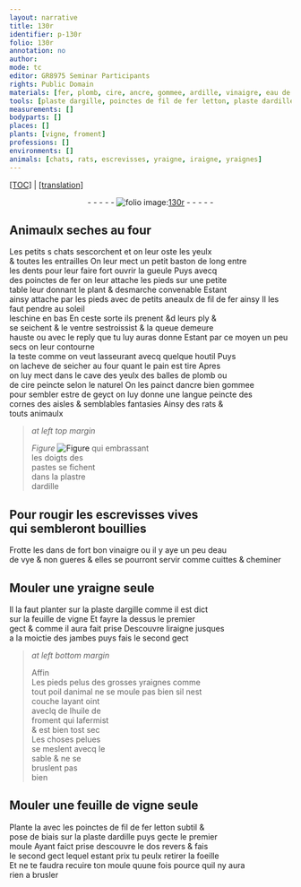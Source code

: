 ```yaml
---
layout: narrative
title: 130r
identifier: p-130r
folio: 130r
annotation: no
author:
mode: tc
editor: GR8975 Seminar Participants
rights: Public Domain
materials: [fer, plomb, cire, ancre, gommee, ardille, vinaigre, eau de vye, argille, huile de froment, fil de fer letton]
tools: [plaste dargille, poinctes de fil de fer letton, plaste dardille, moule]
measurements: []
bodyparts: []
places: []
plants: [vigne, froment]
professions: []
environments: []
animals: [chats, rats, escrevisses, yraigne, iraigne, yraignes]
---
```


<p><a href="{{ site.baseurl }}/diplomatic/">[TOC]</a> | <a href="{{ site.baseurl }}/texts/p-130r_tl/" target="_blank">[translation]</a></p><div class="folio" align="center">- - - - - <a href="http://gallica.bnf.fr/ark:/12148/btv1b10500001g/f265.item.r=" target="_blank"><img src="https://cu-mkp.github.io/2017-workshop-edition/assets/photo-icon.png" alt="folio image: " style="display:inline-block; margin-bottom:-3px;"/>130r</a> - - - - - </div>  
  

## Animaulx seches au four

 
Les petits <span class="del">s</span> <span class="al">chats</span> sescorchent et on leur oste les yeulx<br/> & toutes les entrailles On leur mect un petit baston de long entre<br/> les dents pour leur faire fort ouvrir la gueule Puys avecq<br/> des poinctes de <span class="m">fer</span> on leur attache les pieds sur une petite<br/> table leur donnant le plant & desmarche convenable Estant<br/> ainsy attache par les pieds <span class="add">avec de petits aneaulx de fil de <span class="m">fer</span> ainsy</span> Il les faut pendre au soleil<br/> leschine en bas En ceste sorte ils prenent <span class="del">&d</span> leurs ply &<br/> se seichent & le ventre sestroissist & la queue demeure<br/> hauste <span class="add">ou avec le reply que tu luy auras donne</span> Estant par ce moyen un peu secs on leur contourne<br/> la teste co<span class="exp">mm</span>e on veut lasseura<span class="exp">n</span>t avecq quelque houtil Puys<br/> on lacheve de seicher au four quant le pain est tire Apres<br/> on luy mect dans le cave des yeulx des balles de <span class="m">plomb</span> ou<br/> de <span class="m">cire</span> peincte selon le naturel On les painct d<span class="m">ancre</span> bien <span class="m">gommee</span><br/> pour sembler estre de geyct on luy donne une langue peincte des<br/> cornes des aisles & semblables fantasies Ainsy des <span class="al">rats</span> &<br/> touts animaulx
 
> *at left top margin*
> 
> 
>   
> *Figure*
> <a href="https://drive.google.com/open?id=0B9-oNrvWdlO5cHVsNnNVQ1l5RnM" target="_blank"><img src="https://cu-mkp.github.io/GR8975-edition/assets/photo-icon.png" alt="Figure" style="display:inline-block; margin-bottom:-3px;"/></a>
 qui embrassant<br/> les doigts des<br/> pastes se fichent<br/> dans la plastre<br/> d<span class="m">ardille</span>
 
 
  

## Pour rougir les <span class="al">escrevisses</span> vives<br/> qui sembleront bouillies

 
Frotte les dans de fort bon <span class="m">vinaigre</span> ou il y aye un peu d<span class="m">eau<br/> de vye</span> & non gueres & elles se pourront servir co<span class="exp">mm</span>e cuittes & cheminer

 
  

## Mouler une <span class="al">yraigne</span> seule

 
Il la faut planter sur la <span class="tl">plaste d<span class="m">argille</span></span> co<span class="exp">mm</span>e il est dict<br/> sur la feuille de <span class="pa">vigne</span> Et fayre la dessus le premier<br/> gect & comme il aura fait prise Descouvre l<span class="al">iraigne</span> jusques<br/> a la moictie des jambes puys fais le second gect
 
> *at left bottom margin*
> 
> 
>   <span class="del">Affin</span><br/> Les pieds pelus des grosses <span class="al">yraignes</span> co<span class="exp">mm</span>e<br/> tout poil danimal ne se moule pas bien sil nest<br/> couche layant oint<br/> aveclq de l<span class="m">huile de<br/> <span class="pa">froment</span></span> qui lafermist<br/> & est bien tost sec<br/> Les choses pelues<br/> se meslent avecq le<br/> sable & ne se<br/> bruslent pas<br/> bien
 
 
  

## Mouler une feuille de <span class="pa">vigne</span> seule

 
Plante la avec les <span class="tl">poinctes de <span class="m">fil de <span class="del">fer</span> letton</span></span> subtil &<br/> pose de biais sur la <span class="tl">plaste d<span class="m">ardille</span></span> puys gecte le premier<br/> moule Ayant faict prise descouvre le <span class="del">dos</span> revers & fais<br/> le second gect lequel estant prix tu peulx retirer la foeille<br/> Et ne te faudra recuire ton <span class="tl">moule</span> quune fois pource quil ny aura<br/> rien a brusler
 
